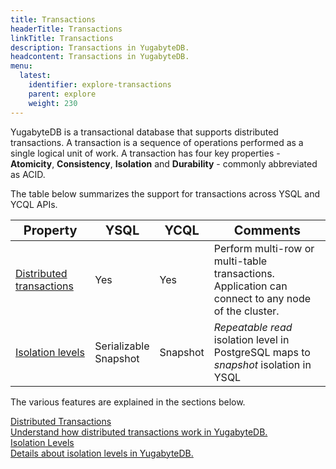 ```yaml
---
title: Transactions
headerTitle: Transactions
linkTitle: Transactions
description: Transactions in YugabyteDB.
headcontent: Transactions in YugabyteDB.
menu:
  latest:
    identifier: explore-transactions
    parent: explore
    weight: 230
---
```


YugabyteDB is a transactional database that supports distributed transactions. A transaction is a sequence of operations performed as a single logical unit of work. A transaction has four key properties - **Atomicity**, **Consistency**, **Isolation** and **Durability** - commonly abbreviated as ACID.


The table below summarizes the support for transactions across YSQL and YCQL APIs.

| <span style="font-size:20px;">Property</span> | <span style="font-size:20px;">YSQL</span> | <span style="font-size:20px;">YCQL</span> | <span style="font-size:20px;">Comments</span> |
|--------------------------------------------------|-------------|----------|----------|
| <span style="font-size:16px;">[Distributed transactions](distributed-transactions/)</span> | <span style="font-size:16px;">Yes</span> | <span style="font-size:16px;">Yes</span> | Perform multi-row or multi-table transactions. <br/> Application can connect to any node of the cluster. |
| <span style="font-size:16px;">[Isolation levels](isolation-levels/)</span> | <span style="font-size:16px;">Serializable <br/>Snapshot</span>  | <span style="font-size:16px;">Snapshot</span> | *Repeatable read* isolation level in PostgreSQL maps to <br/>*snapshot* isolation in YSQL |

The various features are explained in the sections below.

<div class="row">

   <div class="col-12 col-md-6 col-lg-12 col-xl-6">
    <a class="section-link icon-offset" href="distributed-transactions/">
      <div class="head">
        <div class="icon"><i class="fas fa-sitemap"></i></div>
        <div class="title">Distributed Transactions</div>
      </div>
      <div class="body">
        Understand how distributed transactions work in YugabyteDB.
      </div>
    </a>
  </div>
  <div class="col-12 col-md-6 col-lg-12 col-xl-6">
    <a class="section-link icon-offset" href="isolation-levels/">
      <div class="head">
        <div class="icon"><i class="fas fa-stream"></i></div>
        <div class="title">Isolation Levels</div>
      </div>
      <div class="body">
        Details about isolation levels in YugabyteDB.
      </div>
    </a>
  </div>

</div>



